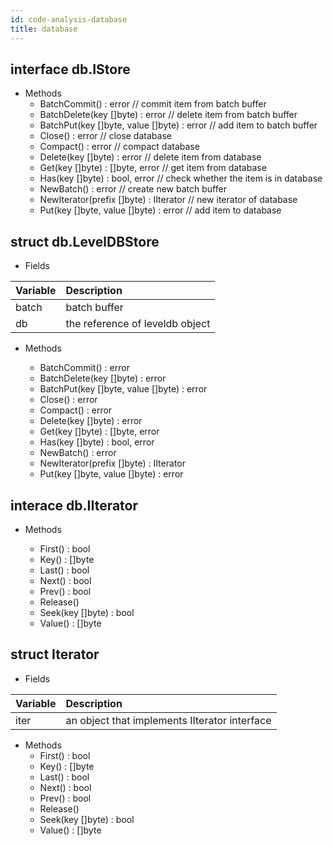 ```yaml
---
id: code-analysis-database
title: database
---
```


## interface db.IStore

* Methods
   + BatchCommit() : error                            // commit item from batch buffer
   + BatchDelete(key []byte) : error                  // delete item from batch buffer
   + BatchPut(key []byte, value []byte) : error       // add item to batch buffer
   + Close() : error                                  // close database
   + Compact() : error                                // compact database
   + Delete(key []byte) : error                       // delete item from database
   + Get(key []byte) : []byte, error                  // get item from database
   + Has(key []byte) : bool, error                    // check whether the item is in database
   + NewBatch() : error                               // create new batch buffer
   + NewIterator(prefix []byte) : IIterator           // new iterator of database
   + Put(key []byte, value []byte) : error            // add item to database

## struct db.LevelDBStore

* Fields

|Variable            |Description|
|:----               |:----|
|batch               | batch buffer|
|db                  |the reference of leveldb object|

* Methods

   + BatchCommit() : error
   + BatchDelete(key []byte) : error
   + BatchPut(key []byte, value []byte) : error
   + Close() : error
   + Compact() : error
   + Delete(key []byte) : error
   + Get(key []byte) : []byte, error
   + Has(key []byte) : bool, error
   + NewBatch() : error
   + NewIterator(prefix []byte) : IIterator
   + Put(key []byte, value []byte) : error

## interace db.IIterator

* Methods

   + First() : bool
   + Key() : []byte
   + Last() : bool
   + Next() : bool
   + Prev() : bool
   + Release()
   + Seek(key []byte) : bool
   + Value() : []byte


## struct Iterator
* Fields

|Variable            |Description|
|:----               |:----|
|iter                | an object that implements IIterator interface|

* Methods
   + First() : bool
   + Key() : []byte
   + Last() : bool
   + Next() : bool
   + Prev() : bool
   + Release()
   + Seek(key []byte) : bool
   + Value() : []byte

